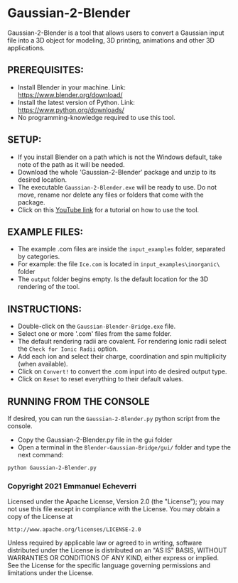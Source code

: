 # Gaussian-2-Blender

Gaussian-2-Blender is a tool that allows users to convert a Gaussian input file into a 3D object for modeling, 3D printing, animations and other 3D applications.

## PREREQUISITES:
- Install Blender in your machine. Link: https://www.blender.org/download/
- Install the latest version of Python. Link: https://www.python.org/downloads/
- No programming-knowledge required to use this tool.

## SETUP:
- If you install Blender on a path which is not the Windows default, take note of the path as it will be needed.
- Download the whole 'Gaussian-2-Blender' package and unzip to its desired location.
- The executable `Gaussian-2-Blender.exe` will be ready to use. Do not move, rename nor delete any files or folders that come with the package.
- Click on this [YouTube link](https://youtu.be/w_bsJ7daaas) for a tutorial on how to use the tool.

## EXAMPLE FILES:
- The example .com files are inside the `input_examples` folder, separated by categories.
- For example: the file `Ice.com` is located in `input_examples\inorganic\` folder
- The `output` folder begins empty. Is the default location for the 3D rendering of the tool. 

## INSTRUCTIONS:
- Double-click on the `Gaussian-Blender-Bridge.exe` file.
- Select one or more '.com' files from the same folder.
- The default rendering radii are covalent. For rendering ionic radii select the `Check for Ionic Radii` option.
- Add each ion and select their charge, coordination and spin multiplicity (when available).
- Click on `Convert!` to convert the .com input into de desired output type.
- Click on `Reset` to reset everything to their default values.

## RUNNING FROM THE CONSOLE
If desired, you can run the `Gaussian-2-Blender.py` python script from the console.
- Copy the Gaussian-2-Blender.py file in the gui folder
- Open a terminal in the `Blender-Gaussian-Bridge/gui/` folder and type the next command:
```bash
python Gaussian-2-Blender.py
```

### Copyright 2021 Emmanuel Echeverri

Licensed under the Apache License, Version 2.0 (the "License");
you may not use this file except in compliance with the License.
You may obtain a copy of the License at

    http://www.apache.org/licenses/LICENSE-2.0

Unless required by applicable law or agreed to in writing, software
distributed under the License is distributed on an "AS IS" BASIS,
WITHOUT WARRANTIES OR CONDITIONS OF ANY KIND, either express or implied.
See the License for the specific language governing permissions and
limitations under the License.
